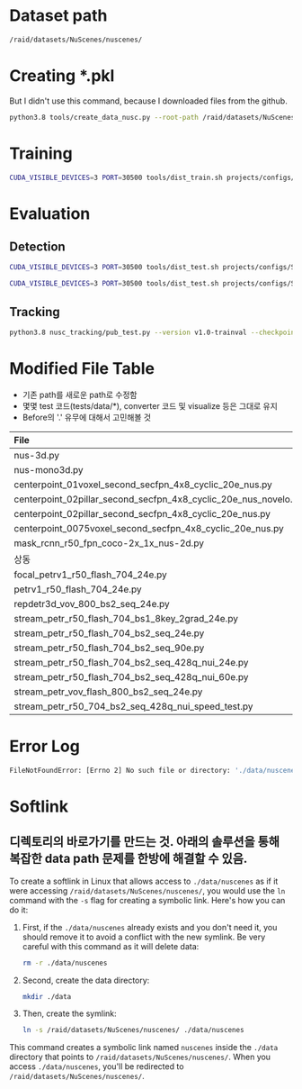 # Dataset path
```sh
/raid/datasets/NuScenes/nuscenes/
```

# Creating *.pkl
But I didn't use this command, because I downloaded files from the github.
```sh
python3.8 tools/create_data_nusc.py --root-path /raid/datasets/NuScenes/nuscenes --out-dir /raid/datasets/NuScenes/nuscenes --extra-tag nuscenes2d --version v1.0
```

# Training
```sh
CUDA_VISIBLE_DEVICES=3 PORT=30500 tools/dist_train.sh projects/configs/StreamPETR/stream_petr_r50_flash_704_bs2_seq_24e.py 1 --work-dir work_dirs/stream_petr_r50_flash_704_bs2_seq_24e/
```

# Evaluation
## Detection
```sh
CUDA_VISIBLE_DEVICES=3 PORT=30500 tools/dist_test.sh projects/configs/StreamPETR/stream_petr_r50_flash_704_bs2_seq_24e.py work_dirs/stream_petr_r50_flash_704_bs2_seq_24e/latest.pth 1 --eval bbox
```
```sh
CUDA_VISIBLE_DEVICES=3 PORT=30500 tools/dist_test.sh projects/configs/StreamPETR/stream_petr_vov_flash_800_bs2_seq_24e.py work_dirs/stream_petr_vov_flash_800_bs2_seq_24e/latest.pth 1 --eval bbox
```
## Tracking
<!-- ```sh
python3.8 nusc_tracking/pub_test.py --version v1.0-test --checkpoint /home/dihan/home/StreamPETR/test/stream_petr_r50_flash_704_bs2_seq_24e/Thu_Nov__9_12_32_57_2023/pts_bbox/results_nusc.json --data_root /raid/datasets/NuScenes/nuscenes/
``` -->

```sh
python3.8 nusc_tracking/pub_test.py --version v1.0-trainval --checkpoint /home/dihan/home/StreamPETR/test/stream_petr_r50_flash_704_bs2_seq_24e/Thu_Nov__9_12_32_57_2023/pts_bbox/results_nusc.json --data_root /raid/datasets/NuScenes/nuscenes/
```

# Modified File Table

- 기존 path를 새로운 path로 수정함  
- 몇몇 test 코드(tests/data/\*), converter 코드 및 visualize 등은 그대로 유지
- Before의 '.' 유무에 대해서 고민해볼 것

| File | LN | Before | After |
|:---|:---:|:---|:---|
|nus-3d.py|10|'data/nuscenes/'|'/raid/datasets/NuScenes/nuscenes/'|
|nus-mono3d.py|2|'data/nuscenes/'|'/raid/datasets/NuScenes/nuscenes/'|
|centerpoint_01voxel_second_secfpn_4x8_cyclic_20e_nus.py|24|'data/nuscenes/'|'/raid/datasets/NuScenes/nuscenes/'|
|centerpoint_02pillar_second_secfpn_4x8_cyclic_20e_nus_novelo.py|31|'data/nuscenes/'|'/raid/datasets/NuScenes/nuscenes/'|
|centerpoint_02pillar_second_secfpn_4x8_cyclic_20e_nus.py|25|'data/nuscenes/'|'/raid/datasets/NuScenes/nuscenes/'|
|centerpoint_0075voxel_second_secfpn_4x8_cyclic_20e_nus.py|29|'data/nuscenes/'|'/raid/datasets/NuScenes/nuscenes/'|
|mask_rcnn_r50_fpn_coco-2x_1x_nus-2d.py|13|'./data/nuscenes/'|'/raid/datasets/NuScenes/nuscenes/'|
|상동|14|'data/nuscenes/'|'/raid/datasets/NuScenes/nuscenes/'|
|focal_petrv1_r50_flash_704_24e.py|142|'./data/nuscenes/'|'/raid/datasets/NuScenes/nuscenes/'|
|petrv1_r50_flash_704_24e.py|122|'./data/nuscenes/'|'/raid/datasets/NuScenes/nuscenes/'|
|repdetr3d_vov_800_bs2_seq_24e.py|143|'./data/nuscenes/'|'/raid/datasets/NuScenes/nuscenes/'|
|stream_petr_r50_flash_704_bs1_8key_2grad_24e.py|148|'./data/nuscenes/'|'/raid/datasets/NuScenes/nuscenes/'|
|stream_petr_r50_flash_704_bs2_seq_24e.py|152|'./data/nuscenes/'|'/raid/datasets/NuScenes/nuscenes/'|
|stream_petr_r50_flash_704_bs2_seq_90e.py|152|'./data/nuscenes/'|'/raid/datasets/NuScenes/nuscenes/'|
|stream_petr_r50_flash_704_bs2_seq_428q_nui_24e.py|154|'./data/nuscenes/'|'/raid/datasets/NuScenes/nuscenes/'|
|stream_petr_r50_flash_704_bs2_seq_428q_nui_60e.py|154|'./data/nuscenes/'|'/raid/datasets/NuScenes/nuscenes/'|
|stream_petr_vov_flash_800_bs2_seq_24e.py|148|'./data/nuscenes/'|'/raid/datasets/NuScenes/nuscenes/'|
|stream_petr_r50_704_bs2_seq_428q_nui_speed_test.py|154|'./data/nuscenes/'|'/raid/datasets/NuScenes/nuscenes/'|

# Error Log
```sh
FileNotFoundError: [Errno 2] No such file or directory: './data/nuscenes/samples/CAM_FRONT/n008-2018-09-18-12-53-31-0400__CAM_FRONT__1537290001612404.jpg'
```

# Softlink
디렉토리의 바로가기를 만드는 것. 아래의 솔루션을 통해 복잡한 data path 문제를 한방에 해결할 수 있음.
---
To create a softlink in Linux that allows access to `./data/nuscenes` as if it were accessing `/raid/datasets/NuScenes/nuscenes/`, you would use the `ln` command with the `-s` flag for creating a symbolic link. Here's how you can do it:

1. First, if the `./data/nuscenes` already exists and you don't need it, you should remove it to avoid a conflict with the new symlink. Be very careful with this command as it will delete data:

   ```sh
   rm -r ./data/nuscenes
   ```

2. Second, create the data directory:

   ```sh
   mkdir ./data
   ```

3. Then, create the symlink:

   ```sh
   ln -s /raid/datasets/NuScenes/nuscenes/ ./data/nuscenes
   ```

This command creates a symbolic link named `nuscenes` inside the `./data` directory that points to `/raid/datasets/NuScenes/nuscenes/`. When you access `./data/nuscenes`, you'll be redirected to `/raid/datasets/NuScenes/nuscenes/`.